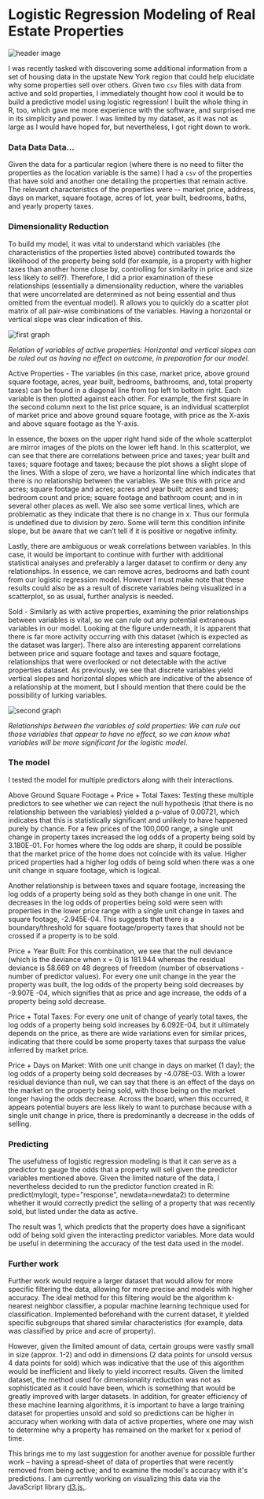 # Logistic Regression Modeling of Real Estate Properties

![header image](src/assets/images/logistic_regression.png)

I was recently tasked with discovering some additional information from a set of housing data in the upstate New York region that could help elucidate why some properties sell over others. Given two `csv` files with data from active and sold properties, I immediately thought how cool it would be to build a predictive model using logistic regression! I built the whole thing in R, too, which gave me more experience with the software, and surprised me in its simplicity and power. I was limited by my dataset, as it was not as large as I would have hoped for, but nevertheless, I got right down to work.

### Data Data Data...

Given the data for a particular region (where there is no need to filter the properties as the location variable is the same) I had a `csv` of the properties that have sold and another one detailing the properties that remain active. The relevant characteristics of the properties were -- market price, address, days on market, square footage, acres of lot, year built, bedrooms, baths, and yearly property taxes.

### Dimensionality Reduction

To build my model, it was vital to understand which variables (the characteristics of the properties listed above) contributed towards the likelihood of the property being sold (for example, is a property with higher taxes than another home close by, controlling for similarity in price and size less likely to sell?). Therefore, I did a prior examination of these relationships (essentially a dimensionality reduction, where the variables that were uncorrelated are determined as not being essential and thus omitted from the eventual model). R allows you to quickly do a scatter plot matrix of all pair-wise combinations of the variables. Having a horizontal or vertical slope was clear indication of this.

![first graph](src/assets/images/graph1.png)

_Relation of variables of active properties: Horizontal and vertical slopes can be ruled out as having no effect on outcome, in preparation for our model._

Active Properties - The variables (in this case, market price, above ground square footage, acres, year built, bedrooms, bathrooms, and, total property taxes) can be found in a diagonal line from top left to bottom right. Each variable is then plotted against each other. For example, the first square in the second column next to the list price square, is an individual scatterplot of market price and above ground square footage, with price as the X-axis and above square footage as the Y-axis.

In essence, the boxes on the upper right hand side of the whole scatterplot are mirror images of the plots on the lower left hand. In this scatterplot, we can see that there are correlations between price and taxes; year built and taxes; square footage and taxes; because the plot shows a slight slope of the lines. With a slope of zero, we have a horizontal line which indicates that there is no relationship between the variables. We see this with price and acres; square footage and acres; acres and year built; acres and taxes; bedroom count and price; square footage and bathroom count; and in in several other places as well. We also see some vertical lines, which are problematic as they indicate that there is no change in x. Thus our formula is undefined due to division by zero. Some will term this condition infinite slope, but be aware that we can’t tell if it is positive or negative infinity.

Lastly, there are ambiguous or weak correlations between variables. In this case, it would be important to continue with further with additional statistical analyses and preferably a larger dataset to confirm or deny any relationships. In essence, we can remove acres, bedrooms and bath count from our logistic regression model. However I must make note that these results could also be as a result of discrete variables being visualized in a scatterplot, so as usual, further analysis is needed.

Sold - Similarly as with active properties, examining the prior relationships between variables is vital, so we can rule out any potential extraneous variables in our model. Looking at the figure underneath, it is apparent that there is far more activity occurring with this dataset (which is expected as the dataset was larger). There also are interesting apparent correlations between price and square footage and taxes and square footage, relationships that were overlooked or not detectable with the active properties dataset. As previously, we see that discrete variables yield vertical slopes and horizontal slopes which are indicative of the absence of a relationship at the moment, but I should mention that there could be the possibility of lurking variables.

![second graph](src/assets/images/graph2.png)

_Relationships between the variables of sold properties: We can rule out those variables that appear to have no effect, so we can know what variables will be more significant for the logistic model._

### The model

I tested the model for multiple predictors along with their interactions.

Above Ground Square Footage + Price + Total Taxes: Testing these multiple predictors to see whether we can reject the null hypothesis (that there is no relationship between the variables) yielded a p-value of 0.00721, which indicates that this is statistically significant and unlikely to have happened purely by chance. For a few prices of the 100,000 range, a single unit change in property taxes increased the log odds of a property being sold by 3.180E-01. For homes where the log odds are sharp, it could be possible that the market price of the home does not coincide with its value. Higher priced properties had a higher log odds of being sold when there was a one unit change in square footage, which is logical.

Another relationship is between taxes and square footage, increasing the log odds of a property being sold as they both change in one unit. The decreases in the log odds of properties being sold were seen with properties in the lower price range with a single unit change in taxes and square footage, -2.945E-04. This suggests that there is a boundary/threshold for square footage/property taxes that should not be crossed if a property is to be sold.

Price + Year Built: For this combination, we see that the null deviance (which is the deviance when x = 0) is 181.944 whereas the residual deviance is 58.669 on 48 degrees of freedom (number of observations - number of predictor values). For every one unit change in the year the property was built, the log odds of the property being sold decreases by -9.907E -04, which signifies that as price and age increase, the odds of a property being sold decrease.

Price + Total Taxes: For every one unit of change of yearly total taxes, the log odds of a property being sold increases by 6.092E-04, but it ultimately depends on the price, as there are wide variations even for similar prices, indicating that there could be some property taxes that surpass the value inferred by market price.

Price + Days on Market: With one unit change in days on market (1 day); the log odds of a property being sold decreases by -4.078E-03. With a lower residual deviance than null, we can say that there is an effect of the days on the market on the property being sold, with those being on the market longer having the odds decrease. Across the board, when this occurred, it appears potential buyers are less likely to want to purchase because with a single unit change in price, there is predominantly a decrease in the odds of selling.

### Predicting

The usefulness of logistic regression modeling is that it can serve as a predictor to gauge the odds that a property will sell given the predictor variables mentioned above. Given the limited nature of the data, I nevertheless decided to run the predictor function created in R: predict(mylogit, type="response", newdata=newdata2) to determine whether it would correctly predict the selling of a property that was recently sold, but listed under the data as active.

The result was 1, which predicts that the property does have a significant odd of being sold given the interacting predictor variables. More data would be useful in determining the accuracy of the test data used in the model.

### Further work

Further work would require a larger dataset that would allow for more specific filtering the data, allowing for more precise and models with higher accuracy. The ideal method for this filtering would be the algorithm k-nearest neighbor classifier, a popular machine learning technique used for classification. Implemented beforehand with the current dataset, it yielded specific subgroups that shared similar characteristics (for example, data was classified by price and acre of property).

However, given the limited amount of data, certain groups were vastly small in size (approx. 1-2) and odd in dimensions (2 data points for unsold versus 4 data points for sold) which was indicative that the use of this algorithm would be inefficient and likely to yield incorrect results. Given the limited dataset, the method used for dimensionality reduction was not as sophisticated as it could have been, which is something that would be greatly improved with larger datasets. In addition, for greater efficiency of these machine learning algorithms, it is important to have a large training dataset for properties unsold and sold so predictions can be higher in accuracy when working with data of active properties, where one may wish to determine why a property has remained on the market for x period of time.

This brings me to my last suggestion for another avenue for possible further work – having a spread-sheet of data of properties that were recently removed from being active; and to examine the model's accuracy with it's predictions. I am currently working on visualizing this data via the JavaScript library [d3.js.](https://d3js.org/).
